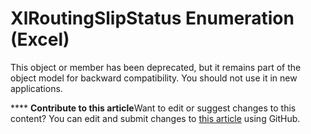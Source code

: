 
# XlRoutingSlipStatus Enumeration (Excel)

This object or member has been deprecated, but it remains part of the object model for backward compatibility. You should not use it in new applications.


****   **Contribute to this article**Want to edit or suggest changes to this content? You can edit and submit changes to  [this article](https://github.com/jhershey00/VBA_Excel_Test/OpenXMLCon/articles/0766d4d1-a6e0-0d14-10ad-203974890535.md) using GitHub.

